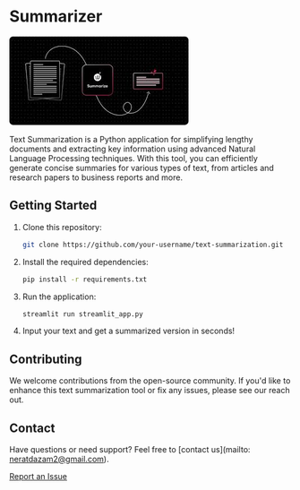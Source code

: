 # Summarizer
![Text summarizer Logo](Text_summarization.jpeg)

Text Summarization is a Python application for simplifying lengthy documents and extracting key information using advanced Natural Language Processing techniques. With this tool, you can efficiently generate concise summaries for various types of text, from articles and research papers to business reports and more.


## Getting Started

1. Clone this repository:
   ```bash
   git clone https://github.com/your-username/text-summarization.git
   ```

2. Install the required dependencies:
   ```bash
   pip install -r requirements.txt
   ```

3. Run the application:
   ```bash
   streamlit run streamlit_app.py
   ```

4. Input your text and get a summarized version in seconds!


## Contributing

We welcome contributions from the open-source community. If you'd like to enhance this text summarization tool or fix any issues, please see our reach out.


## Contact

Have questions or need support? Feel free to [contact us](mailto: neratdazam2@gmail.com).


[Report an Issue](https://github.com/Elilora/text-summarization/issues)
